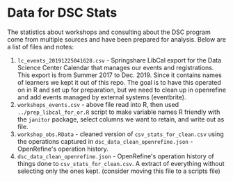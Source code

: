 # Data for DSC Stats

The statistics about workshops and consulting about the DSC program come from multiple sources and have been prepared for analysis. Below are a list of files and notes:

1. `lc_events_20191225041628.csv` - Springshare LibCal export for the Data Science Center Calendar that manages our events and registrations. This export is from Summer 2017 to Dec. 2019. Since it contains names of learners we kept it out of this repo. The goal is to have this operated on in R and set up for preparation, but we need to clean up in openrefine and add events managed by external systems (eventbrite).
2. `workshops_events.csv` - above file read into R, then used `../prep_libcal_for_or.R` script to make variable names R friendly with the `janitor` package, select columns we want to retain, and write out as file.
3. `workshop_obs.RData` - cleaned version of `csv_stats_for_clean.csv` using the operations captured in `dsc_data_clean_openrefine.json` - OpenRefine's operation history.
2. `dsc_data_clean_openrefine.json`  - OpenRefine's operation history of things done to `csv_stats_for_clean.csv`. A extract of everything without selecting only the ones kept. (consider moving this file to a scripts file)
